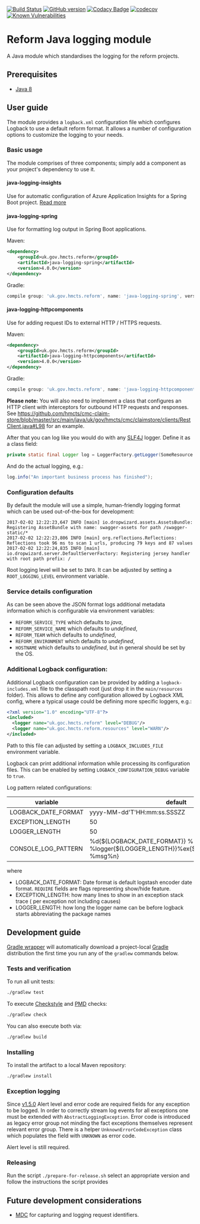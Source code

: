 [![Build Status](https://travis-ci.org/hmcts/java-logging.svg?branch=master)](https://travis-ci.org/hmcts/java-logging)
[![GitHub version](https://badge.fury.io/gh/hmcts%2Fjava-logging.svg)](https://badge.fury.io/gh/hmcts%2Fjava-logging)
[![Codacy Badge](https://api.codacy.com/project/badge/Grade/ebac86c131154ef2b59ab302d1d75fd9)](https://www.codacy.com/app/HMCTS/java-logging)
[![codecov](https://codecov.io/gh/hmcts/java-logging/branch/master/graph/badge.svg)](https://codecov.io/gh/hmcts/java-logging)
[![Known Vulnerabilities](https://snyk.io/test/github/hmcts/java-logging/badge.svg)](https://snyk.io/test/github/hmcts/java-logging)

# Reform Java logging module

A Java module which standardises the logging for the reform projects.

## Prerequisites

- [Java 8](https://www.oracle.com/java)

## User guide

The module provides a `logback.xml` configuration file which configures Logback to use a default reform format.
It allows a number of configuration options to customize the logging to your needs.


### Basic usage

The module comprises of three components; simply add a component as your project's dependency to use it.

#### java-logging-insights

Use for automatic configuration of Azure Application Insights for a Spring Boot project. [Read more](java-logging-appinsights/README.md)

#### java-logging-spring

Use for formatting log output in Spring Boot applications.

Maven:
```xml
<dependency>
    <groupId>uk.gov.hmcts.reform</groupId>
    <artifactId>java-logging-spring</artifactId>
    <version>4.0.0</version>
</dependency>
```

Gradle:
```groovy
compile group: 'uk.gov.hmcts.reform', name: 'java-logging-spring', version: '4.0.0'
```

#### java-logging-httpcomponents

Use for adding request IDs to external HTTP / HTTPS requests.

Maven:
```xml
<dependency>
    <groupId>uk.gov.hmcts.reform</groupId>
    <artifactId>java-logging-httpcomponents</artifactId>
    <version>4.0.0</version>
</dependency>
```

Gradle:
```groovy
compile group: 'uk.gov.hmcts.reform', name: 'java-logging-httpcomponents', version: '4.0.0'
```

**Please note:** You will also need to implement a class that configures an HTTP client with interceptors for outbound HTTP requests and responses. See https://github.com/hmcts/cmc-claim-store/blob/master/src/main/java/uk/gov/hmcts/cmc/claimstore/clients/RestClient.java#L98 for an example.

After that you can log like you would do with any [SLF4J](https://www.slf4j.org/) logger. Define it as a class field:

```java
private static final Logger log = LoggerFactory.getLogger(SomeResource.class);
```

And do the actual logging, e.g.:

```java
log.info("An important business process has finished");
```

### Configuration defaults

By default the module will use a simple, human-friendly logging format which can be used out-of-the-box for development:

```
2017-02-02 12:22:23,647 INFO [main] io.dropwizard.assets.AssetsBundle: Registering AssetBundle with name: swagger-assets for path /swagger-static/*
2017-02-02 12:22:23,806 INFO [main] org.reflections.Reflections: Reflections took 96 ms to scan 1 urls, producing 79 keys and 87 values
2017-02-02 12:22:24,835 INFO [main] io.dropwizard.server.DefaultServerFactory: Registering jersey handler with root path prefix: /
```

Root logging level will be set to `INFO`. It can be adjusted by setting a `ROOT_LOGGING_LEVEL` environment variable.

### Service details configuration

As can be seen above the JSON format logs additional metadata information which is configurable via environment variables:
- `REFORM_SERVICE_TYPE` which defaults to *java*,
- `REFORM_SERVICE_NAME` which defaults to *undefined*,
- `REFORM_TEAM` which defaults to *undefined*,
- `REFORM_ENVIRONMENT` which defaults to *undefined*,
- `HOSTNAME` which defaults to *undefined*, but in general should be set by the OS.

### Additional Logback configuration:

Additional Logback configuration can be provided by adding a `logback-includes.xml` file to the classpath root
(just drop it in the `main/resources` folder).
This allows to define any configuration allowed by Logback XML config, where a typical usage could be defining more
specific loggers, e.g.:

```xml
<?xml version="1.0" encoding="UTF-8"?>
<included>
  <logger name="uk.goc.hmcts.reform" level="DEBUG"/>
  <logger name="uk.goc.hmcts.reform.resources" level="WARN"/>
</included>
```

Path to this file can adjusted by setting a `LOGBACK_INCLUDES_FILE` environment variable.

Logback can print additional information while processing its configuration files. This can be enabled by setting
`LOGBACK_CONFIGURATION_DEBUG` variable to `true`.

Log pattern related configurations:

| variable                    | default                     |
| --------------------------- | --------------------------- |
| LOGBACK_DATE_FORMAT         | yyyy-MM-dd'T'HH:mm:ss.SSSZZ |
| EXCEPTION_LENGTH            | 50                          |
| LOGGER_LENGTH               | 50                          |
| CONSOLE_LOG_PATTERN         | %d{${LOGBACK_DATE_FORMAT}} %-5level [%thread] %logger{${LOGGER_LENGTH}}%ex{${EXCEPTION_LENGTH}} %msg%n}                        |

where
 - LOGBACK_DATE_FORMAT: Date format is default logstash encoder date format. `REQUIRE` fields are flags representing show/hide feature.
 - EXCEPTION_LENGTH: how many lines to show in an exception stack trace ( per exception not including causes)
 - LOGGER_LENGTH: how long the logger name can be before logback starts abbreviating the package names

## Development guide

[Gradle wrapper](https://docs.gradle.org/current/userguide/gradle_wrapper.html) will automatically download a
project-local [Gradle](https://gradle.org/) distribution the first time you run any of the `gradlew` commands below.

### Tests and verification

To run all unit tests:

```bash
./gradlew test
```

To execute [Checkstyle](http://checkstyle.sourceforge.net/) and [PMD](http://pmd.sourceforge.net/) checks:

```bash
./gradlew check
```

You can also execute both via:

```bash
./gradlew build
```

### Installing

To install the artifact to a local Maven repository:
```bash
./gradlew install
```

### Exception logging

Since [v1.5.0](https://github.com/hmcts/java-logging/releases/tag/1.5.0) Alert level and error code are required fields for any exception to be logged.
In order to correctly stream log events for all exceptions one must be extended with `AbstractLoggingException`.
Error code is introduced as legacy error group not minding the fact exceptions themselves represent relevant error group.
There is a helper `UnknownErrorCodeException` class which populates the field with `UNKNOWN` as error code.

Alert level is still required.

### Releasing

Run the script `./prepare-for-release.sh` select an appropriate version and follow the instructions the script provides

## Future development considerations

- [MDC](https://logback.qos.ch/manual/mdc.html) for capturing and logging request identifiers.
